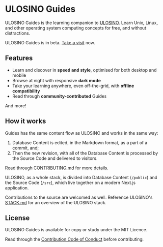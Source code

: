 # ULOSINO Guides

ULOSINO Guides is the learning companion to [ULOSINO](https://github.com/ulosino/ulosino). Learn Unix, Linux, and other operating system computing concepts for free, and without distractions.

ULOSINO Guides is in beta. [Take a visit](https://guides.ulosino.com) now.

## Features

- Learn and discover in **speed and style**, optimised for both desktop and mobile
- Browse at night with responsive **dark mode**
- Take your learning anywhere, even off-the-grid, with **offline compatibility**
- Read through **community-contributed** Guides

And more!

## How it works

Guides has the same content flow as ULOSINO and works in the same way:

1. Database Content is edited, in the Markdown format, as a part of a commit, and;
2. Then the new revision, with all of the Database Content is processed by the Source Code and delivered to visitors.

Read through [CONTRIBUTING.md](https://github.com/ulosino/guides/blob/main/CONTRIBUTING.md) for more details.

ULOSINO, as a whole stack, is divided into Database Content (`/public`) and the Source Code (`/src`), which live together on a modern Next.js application.

Contributions to the source are welcomed as well. Reference ULOSINO's [STACK.md](https://github.com/ulosino/ulosino/blob/main/STACK.md) for an overview of the ULOSINO stack.

## License

ULOSINO Guides is available for copy or study under the MIT Licence.

Read through the [Contribution Code of Conduct](https://github.com/ulosino/guides/blob/main/CODE_OF_CONDUCT.md) before contributing.
